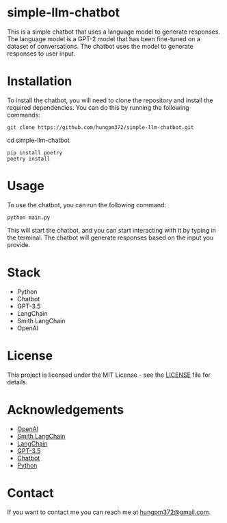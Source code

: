 # simple-llm-chatbot

This is a simple chatbot that uses a language model to generate responses. The language model is a GPT-2 model that has been fine-tuned on a dataset of conversations. The chatbot uses the model to generate responses to user input.
# Installation
To install the chatbot, you will need to clone the repository and install the required dependencies. You can do this by running the following commands:

```
git clone https://github.com/hungpm372/simple-llm-chatbot.git
```
cd simple-llm-chatbot

```
pip install poetry
poetry install    
```

# Usage
To use the chatbot, you can run the following command:

```
python main.py
```

This will start the chatbot, and you can start interacting with it by typing in the terminal. The chatbot will generate responses based on the input you provide.

# Stack
- Python
- Chatbot
- GPT-3.5
- LangChain
- Smith LangChain
- OpenAI

# License
This project is licensed under the MIT License - see the [LICENSE](LICENSE) file for details.

# Acknowledgements
- [OpenAI](https://openai.com)
- [Smith LangChain](https://smith.langchain.com/)
- [LangChain](https://langchain.com/)
- [GPT-3.5](https://gpt-3.5.com/)
- [Chatbot](https://chatbot.com/)
- [Python](https://python.com/)

# Contact
If you want to contact me you can reach me at hungpm372@gmail.com.